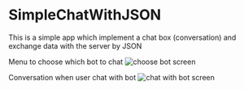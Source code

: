 SimpleChatWithJSON
==================

This is a simple app which implement a chat box (conversation) and exchange data with the server by JSON

Menu to choose which bot to chat
![choose bot screen](http://i.imgur.com/YEXufGk.jpg "Menu to choose which bot to chat")


Conversation when user chat with bot
![chat with bot screen](http://i.imgur.com/miPwypE.jpg "Conversation when user chat with bot")
